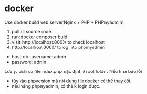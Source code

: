# docker

Use docker build web server(Nginx + PHP + PHPmyadmin)

1) pull all source code.
2) run: docker composer build
3) visit: http://localhost:8000/ to check localhost.
4) http://localhost:8080/ to log into phpmyadmin
 - host: db
 -username: admin
 - password: admin

 Lưu ý: phải có file index.php mặc định ở root folder. Nếu k sẽ báo lỗi 
 - tùy vào phpversion mà nội dung file docker có thể thay đổi.
 - nếu nâng phpmyadmin, có thể k login được.